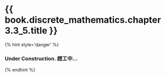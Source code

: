 # {{ book.discrete_mathematics.chapter3.3_5.title }}
<!-- toc -->

{% hint style='danger' %}
### Under Construction. 趕工中...
{% endhint %}